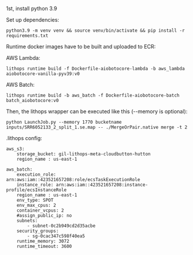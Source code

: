 1st, install python 3.9

Set up dependencies:

```
python3.9 -m venv venv && source venv/bin/activate && pip install -r requirements.txt
```

Runtime docker images have to be built and uploaded to ECR:

AWS Lambda:
```console
lithops runtime build -f Dockerfile-aiobotocore-lambda -b aws_lambda aiobotocore-vanilla-pyv39:v0
```

AWS Batch:
```console
lithops runtime build -b aws_batch -f Dockerfile-aiobotocore-batch batch_aiobotocore:v0
```

Then, the lithops wrapper can be executed like this (--memory is optional):

```console
python LaunchJob.py --memory 1770 bucketname inputs/SRR6052133_2_split_1.se.map -- ./MergeOrPair.native merge -t 2
```

.lithops config:

```
aws_s3:
    storage_bucket: gil-lithops-meta-cloudbutton-hutton
    region_name : us-east-1

aws_batch:
    execution_role: arn:aws:iam::423521657208:role/ecsTaskExecutionRole
    instance_role: arn:aws:iam::423521657208:instance-profile/ecsInstanceRole
    region_name : us-east-1
    env_type: SPOT
    env_max_cpus: 2
    container_vcpus: 2
    #assign_public_ip: no
    subnets:
        - subnet-0c2b949cd2d35acbe
    security_groups:
        - sg-0cac347c598f40ea5
    runtime_memory: 3072
    runtime_timeout: 3600
```
